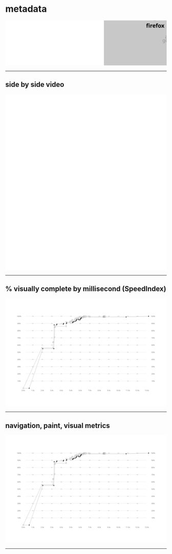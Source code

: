 
# metadata
![test and device metadata](../resources/2025-07-02-android-15-ptablet-unitedreggae_x_metadata.svg)

---

## side by side video
![side by side video of firefox by chrome](../resources/2025-07-02-android-15-ptablet-unitedreggae_x_video.svg)

---

## % visually complete by millisecond (SpeedIndex)
![line chart of percent visually complete SpeedIndex metric](../resources/2025-07-02-android-15-ptablet-unitedreggae_x_line_graph.svg)

---

## navigation, paint, visual metrics
![line chart of percent visually complete SpeedIndex metric](../resources/2025-07-02-android-15-ptablet-unitedreggae_x_line_graph.svg)

---
